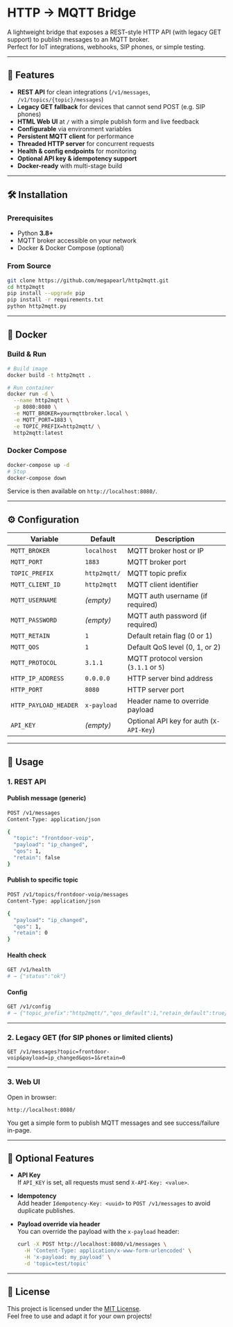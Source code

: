 # HTTP → MQTT Bridge

A lightweight bridge that exposes a REST-style HTTP API (with legacy GET support) to publish messages to an MQTT broker.  
Perfect for IoT integrations, webhooks, SIP phones, or simple testing.

---

## 🚀 Features

- **REST API** for clean integrations (`/v1/messages`, `/v1/topics/{topic}/messages`)
- **Legacy GET fallback** for devices that cannot send POST (e.g. SIP phones)
- **HTML Web UI** at `/` with a simple publish form and live feedback
- **Configurable** via environment variables
- **Persistent MQTT client** for performance
- **Threaded HTTP server** for concurrent requests
- **Health & config endpoints** for monitoring
- **Optional API key & idempotency support**
- **Docker-ready** with multi-stage build

---

## 🛠️ Installation

### Prerequisites

- Python **3.8+**
- MQTT broker accessible on your network
- Docker & Docker Compose (optional)

### From Source

```bash
git clone https://github.com/megapearl/http2mqtt.git
cd http2mqtt
pip install --upgrade pip
pip install -r requirements.txt
python http2mqtt.py
```

---

## 🐳 Docker

### Build & Run

```bash
# Build image
docker build -t http2mqtt .

# Run container
docker run -d \
  --name http2mqtt \
  -p 8080:8080 \
  -e MQTT_BROKER=yourmqttbroker.local \
  -e MQTT_PORT=1883 \
  -e TOPIC_PREFIX=http2mqtt/ \
  http2mqtt:latest
```

### Docker Compose

```bash
docker-compose up -d
# Stop
docker-compose down
```

Service is then available on `http://localhost:8080/`.

---

## ⚙️ Configuration

| Variable              | Default         | Description                               |
|-----------------------|-----------------|-------------------------------------------|
| `MQTT_BROKER`         | `localhost`     | MQTT broker host or IP                     |
| `MQTT_PORT`           | `1883`          | MQTT broker port                           |
| `TOPIC_PREFIX`        | `http2mqtt/`    | MQTT topic prefix                          |
| `MQTT_CLIENT_ID`      | `http2mqtt`     | MQTT client identifier                     |
| `MQTT_USERNAME`       | *(empty)*       | MQTT auth username (if required)           |
| `MQTT_PASSWORD`       | *(empty)*       | MQTT auth password (if required)           |
| `MQTT_RETAIN`         | `1`             | Default retain flag (0 or 1)               |
| `MQTT_QOS`            | `1`             | Default QoS level (0, 1, or 2)             |
| `MQTT_PROTOCOL`       | `3.1.1`         | MQTT protocol version (`3.1.1` or `5`)     |
| `HTTP_IP_ADDRESS`     | `0.0.0.0`       | HTTP server bind address                   |
| `HTTP_PORT`           | `8080`          | HTTP server port                           |
| `HTTP_PAYLOAD_HEADER` | `x-payload`     | Header name to override payload            |
| `API_KEY`             | *(empty)*       | Optional API key for auth (`X-API-Key`)    |

---

## 📝 Usage

### 1. REST API

#### Publish message (generic)
```bash
POST /v1/messages
Content-Type: application/json

{
  "topic": "frontdoor-voip",
  "payload": "ip_changed",
  "qos": 1,
  "retain": false
}
```

#### Publish to specific topic
```bash
POST /v1/topics/frontdoor-voip/messages
Content-Type: application/json

{
  "payload": "ip_changed",
  "qos": 1,
  "retain": 0
}
```

#### Health check
```bash
GET /v1/health
# → {"status":"ok"}
```

#### Config
```bash
GET /v1/config
# → {"topic_prefix":"http2mqtt/","qos_default":1,"retain_default":true}
```

---

### 2. Legacy GET (for SIP phones or limited clients)

```text
GET /v1/messages?topic=frontdoor-voip&payload=ip_changed&qos=1&retain=0
```

---

### 3. Web UI

Open in browser:

```
http://localhost:8080/
```

You get a simple form to publish MQTT messages and see success/failure in-page.

---

## 🔑 Optional Features

- **API Key**  
  If `API_KEY` is set, all requests must send `X-API-Key: <value>`.

- **Idempotency**  
  Add header `Idempotency-Key: <uuid>` to `POST /v1/messages` to avoid duplicate publishes.

- **Payload override via header**  
  You can override the payload with the `x-payload` header:
  ```bash
  curl -X POST http://localhost:8080/v1/messages \
    -H 'Content-Type: application/x-www-form-urlencoded' \
    -H 'x-payload: my_payload' \
    -d 'topic=test/topic'
  ```

---

## 📜 License

This project is licensed under the [MIT License](LICENSE).  
Feel free to use and adapt it for your own projects!
